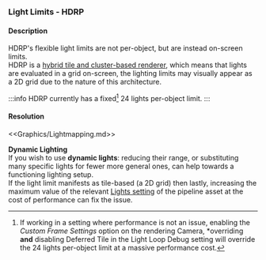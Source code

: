 ### Light Limits - HDRP
#### Description
HDRP's flexible light limits are not per-object, but are instead on-screen limits.  
HDRP is a [hybrid tile and cluster-based renderer](https://docs.unity3d.com/Packages/com.unity.render-pipelines.high-definition@latest/index.html?subfolder=/manual/HDRP-Features.html#lighting-architecture), which means that lights are evaluated in a grid on-screen, the lighting limits may visually appear as a 2D grid due to the nature of this architecture.  

:::info
HDRP currently has a fixed[^1] 24 lights per-object limit.
:::

#### Resolution

<<Graphics/Lightmapping.md>>

**Dynamic Lighting**  
If you wish to use **dynamic lights**: reducing their range, or substituting many specific lights for fewer more general ones, can help towards a functioning lighting setup.  
If the light limit manifests as tile-based (a 2D grid) then lastly, increasing the maximum value of the relevant [Lights setting](https://docs.unity3d.com/Packages/com.unity.render-pipelines.high-definition@latest/index.html?subfolder=/manual/HDRP-Asset.html#lights) of the pipeline asset at the cost of performance can fix the issue.

[^1]: If working in a setting where performance is not an issue, enabling the *Custom Frame Settings* option on the rendering Camera, *overriding **and** disabling Deferred Tile in the Light Loop Debug setting will override the 24 lights per-object limit at a massive performance cost.
